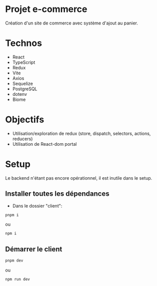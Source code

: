 # Projet e-commerce

Création d'un site de commerce avec système d'ajout au panier.

# Technos

- React 
- TypeScript
- Redux
- Vite
- Axios
- Sequelize
- PostgreSQL
- dotenv
- Biome


# Objectifs

- Utilisation/exploration de redux (store, dispatch, selectors, actions, reducers)
- Utilisation de React-dom portal
  
# Setup

Le backend n'étant pas encore opérationnel, il est inutile dans le setup.

## Installer toutes les dépendances

- Dans le dossier "client":

```bash
pnpm i 
```

ou

```bash
npm i
```

## Démarrer le client

```bash
pnpm dev
```

ou

```bash
npm run dev
```